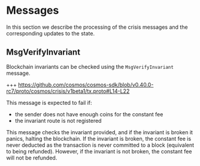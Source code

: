 <!--
order: 2
-->

# Messages

In this section we describe the processing of the crisis messages and the
corresponding updates to the state.

## MsgVerifyInvariant

Blockchain invariants can be checked using the `MsgVerifyInvariant` message.

+++ https://github.com/cosmos/cosmos-sdk/blob/v0.40.0-rc7/proto/cosmos/crisis/v1beta1/tx.proto#L14-L22

This message is expected to fail if:

- the sender does not have enough coins for the constant fee
- the invariant route is not registered

This message checks the invariant provided, and if the invariant is broken it
panics, halting the blockchain. If the invariant is broken, the constant fee is
never deducted as the transaction is never committed to a block (equivalent to
being refunded). However, if the invariant is not broken, the constant fee will
not be refunded.
